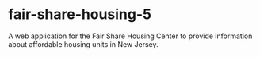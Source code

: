 # fair-share-housing-5

A web application for the Fair Share Housing Center to provide information about affordable housing units in New Jersey.
